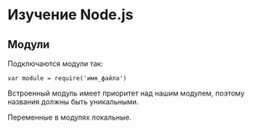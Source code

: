 # Изучение Node.js

## Модули

Подключаются модули так:
```
var module = require('имя_файла')
```
 
Встроенный модуль имеет приоритет над нашим модулем, поэтому названия должны быть уникальными.

Переменные в модулях локальные.
